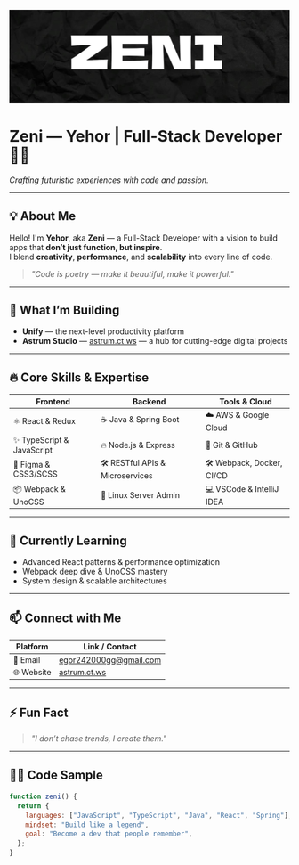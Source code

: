 ![Header](https://github.com/egordawuw3/assets/blob/main/%D0%9D%D0%BE%D0%B2%D1%8B%D0%B8%CC%86%20%D0%BF%D1%80%D0%BE%D0%B5%D0%BA%D1%82.png)

# Zeni — Yehor | Full-Stack Developer 🧠🚀  
*Crafting futuristic experiences with code and passion.*

---

## 💡 About Me

Hello! I'm **Yehor**, aka **Zeni** — a Full-Stack Developer with a vision to build apps that **don’t just function, but inspire**.  
I blend **creativity**, **performance**, and **scalability** into every line of code.

> _"Code is poetry — make it beautiful, make it powerful."_  

---

## 🚀 What I’m Building

- **Unify** — the next-level productivity platform  
- **Astrum Studio** — [astrum.ct.ws](https://astrum.ct.ws) — a hub for cutting-edge digital projects  

---

## 🔥 Core Skills & Expertise

| Frontend                      | Backend                     | Tools & Cloud                |
|------------------------------|-----------------------------|-----------------------------|
| ⚛️ React & Redux              | ☕ Java & Spring Boot        | ☁️ AWS & Google Cloud        |
| ✨ TypeScript & JavaScript    | 🔥 Node.js & Express        | 🐙 Git & GitHub             |
| 🎨 Figma & CSS3/SCSS          | 🛠 RESTful APIs & Microservices | 🛠 Webpack, Docker, CI/CD   |
| 📦 Webpack & UnoCSS           | 🐧 Linux Server Admin       | 💻 VSCode & IntelliJ IDEA    |

---

## 🌱 Currently Learning

- Advanced React patterns & performance optimization  
- Webpack deep dive & UnoCSS mastery  
- System design & scalable architectures  

---

## 📫 Connect with Me

| Platform     | Link / Contact                  |
|--------------|--------------------------------|
| 📧 Email     | egor242000gg@gmail.com          |
| 🌐 Website   | [astrum.ct.ws](https://astrum.ct.ws) |

---

## ⚡ Fun Fact

> _"I don’t chase trends, I create them."_  

---

## 🧑‍💻 Code Sample

```js
function zeni() {
  return {
    languages: ["JavaScript", "TypeScript", "Java", "React", "Spring"],
    mindset: "Build like a legend",
    goal: "Become a dev that people remember",
  };
}

